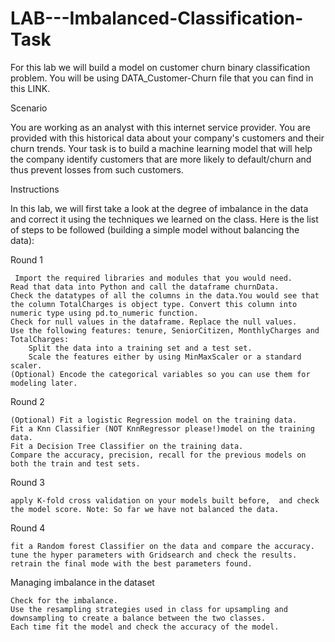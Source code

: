 # LAB---Imbalanced-Classification-Task


For this lab we will build a model on customer churn binary classification problem. You will be using DATA_Customer-Churn file that you can find in this LINK.

Scenario

You are working as an analyst with this internet service provider. You are provided with this historical data about your company's customers and their churn trends. Your task is to build a machine learning model that will help the company identify customers that are more likely to default/churn and thus prevent losses from such customers.

Instructions

In this lab, we will first take a look at the degree of imbalance in the data and correct it using the techniques we learned on the class. Here is the list of steps to be followed (building a simple model without balancing the data):

Round 1

     Import the required libraries and modules that you would need.
    Read that data into Python and call the dataframe churnData.
    Check the datatypes of all the columns in the data.You would see that the column TotalCharges is object type. Convert this column into numeric type using pd.to_numeric function.
    Check for null values in the dataframe. Replace the null values.
    Use the following features: tenure, SeniorCitizen, MonthlyCharges and TotalCharges:
        Split the data into a training set and a test set.
        Scale the features either by using MinMaxScaler or a standard scaler.
    (Optional) Encode the categorical variables so you can use them for modeling later.

Round 2

    (Optional) Fit a logistic Regression model on the training data.
    Fit a Knn Classifier (NOT KnnRegressor please!)model on the training data.
    Fit a Decision Tree Classifier on the training data.
    Compare the accuracy, precision, recall for the previous models on both the train and test sets.

Round 3

    apply K-fold cross validation on your models built before,  and check the model score. Note: So far we have not balanced the data.

Round 4

    fit a Random forest Classifier on the data and compare the accuracy.
    tune the hyper parameters with Gridsearch and check the results. retrain the final mode with the best parameters found.

Managing imbalance in the dataset

    Check for the imbalance.
    Use the resampling strategies used in class for upsampling and downsampling to create a balance between the two classes.
    Each time fit the model and check the accuracy of the model.
